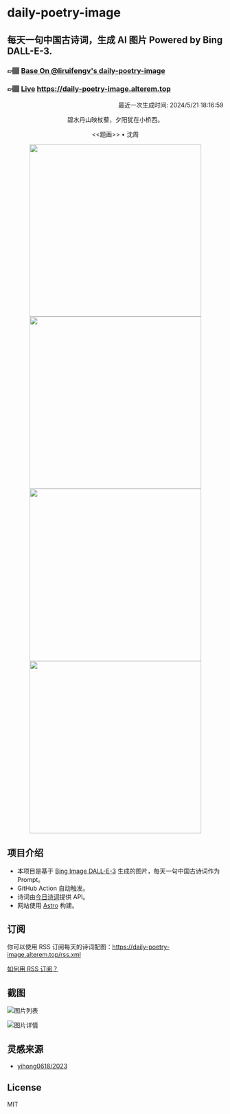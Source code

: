 
# daily-poetry-image

## 每天一句中国古诗词，生成 AI 图片 Powered by Bing DALL-E-3.

### 👉🏽 [Base On @liruifengv's daily-poetry-image](https://github.com/liruifengv/daily-poetry-image)

### 👉🏽 [Live](https://daily-poetry-image.alterem.top/) https://daily-poetry-image.alterem.top

<p align="right">
  最近一次生成时间: 2024/5/21 18:16:59
</p>
<p align="center">
碧水丹山映杖藜，夕阳犹在小桥西。
</p>
<p align="center">
<<题画>> • 沈周
</p>
<p align="center">
<img src="https://tse2.mm.bing.net/th/id/OIG2.XUxUUkq8NzHRXLMs3VMC" height="400" width="400" />
<img src="https://tse3.mm.bing.net/th/id/OIG2.0vnhP.Np3fOUGQNHydn3" height="400" width="400" />
<img src="https://tse2.mm.bing.net/th/id/OIG2.XJa9fPM7_od8w4vtNu60" height="400" width="400" />
<img src="https://tse1.mm.bing.net/th/id/OIG2.R_KPEVg57VzL8tDmVFt0" height="400" width="400" />
</p>

## 项目介绍

-   本项目是基于 [Bing Image DALL-E-3](https://www.bing.com/images/create) 生成的图片，每天一句中国古诗词作为 Prompt。
-   GitHub Action 自动触发。
-   诗词由[今日诗词](https://www.jinrishici.com/)提供 API。
-   网站使用 [Astro](https://astro.build) 构建。

## 订阅

你可以使用 RSS 订阅每天的诗词配图：https://daily-poetry-image.alterem.top/rss.xml

[如何用 RSS 订阅？](https://zhuanlan.zhihu.com/p/55026716)

## 截图

![图片列表](./screenshots/Snipaste_2023-12-28_21-00-26.png)

![图片详情](./screenshots/Snipaste_2023-12-28_21-00-53.png)

## 灵感来源

-   [yihong0618/2023](https://github.com/yihong0618/2023)

## License

MIT
